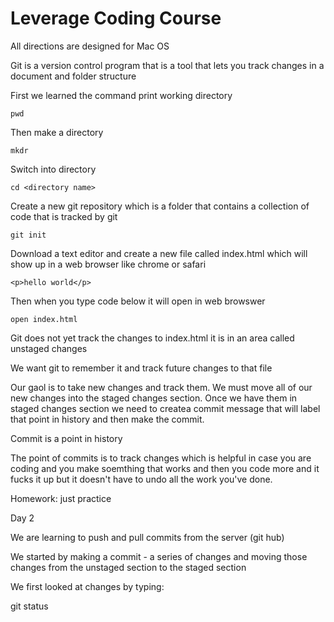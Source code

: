 
# Leverage Coding Course 

All directions are designed for Mac OS

Git is a version control program that is a tool that lets you track changes in a document and folder structure

First we learned the command print working directory
	
	pwd

Then make a directory
	
	mkdr
	
Switch into directory
	
	cd <directory name>
	
Create a new git repository which is a folder that contains a collection of code that is tracked by git
	
	git init
	
Download a text editor and create a new file called index.html which will show up in a web browser like chrome or safari
	
	<p>hello world</p>
	
Then when you type code below it will open in web browswer

	open index.html
	
Git does not yet track the changes to index.html it is in an area called unstaged changes

We want git to remember it and track future changes to that file

Our gaol is to take new changes and track them. We must move all of our new changes into the staged changes section. Once we have them in staged changes section we need to createa commit message that will label that point in history and then make the commit.

Commit is a point in history

The point of commits is to track changes which is helpful in case you are coding and you make soemthing that works and then you code more and it fucks it up but it doesn't have to undo all the work you've done.

Homework: just practice 
	
Day 2

We are learning to push and pull commits from the server (git hub)

We started by making a commit - a series of changes and moving those changes from the unstaged section to the staged section

We first looked at changes by typing:

git status